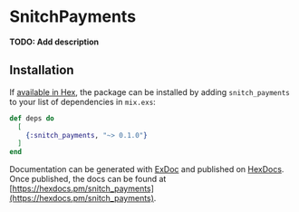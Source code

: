 # SnitchPayments

**TODO: Add description**

## Installation

If [available in Hex](https://hex.pm/docs/publish), the package can be installed
by adding `snitch_payments` to your list of dependencies in `mix.exs`:

```elixir
def deps do
  [
    {:snitch_payments, "~> 0.1.0"}
  ]
end
```

Documentation can be generated with [ExDoc](https://github.com/elixir-lang/ex_doc)
and published on [HexDocs](https://hexdocs.pm). Once published, the docs can
be found at [https://hexdocs.pm/snitch_payments](https://hexdocs.pm/snitch_payments).

